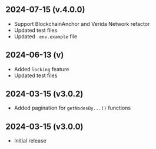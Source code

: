 2024-07-15 (v.4.0.0)
-------------------

- Support BlockchainAnchor and Verida Network refactor
- Updated test files
- Updated `.env.example` file

2024-06-13 (v)
-------------------

- Added `locking` feature
- Updated test files

2024-03-15 (v3.0.2)
-------------------

- Added pagination for `getNodesBy...()` functions

2024-03-15 (v3.0.0)
-------------------

- Initial release